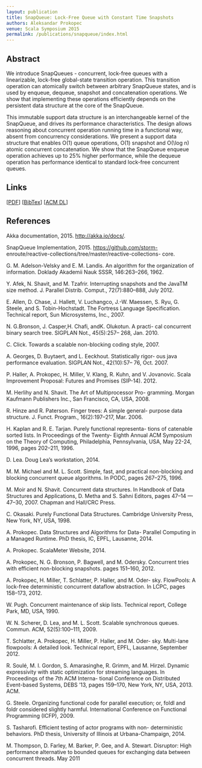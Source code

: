 ```yaml
---
layout: publication
title: SnapQueue: Lock-Free Queue with Constant Time Snapshots
authors: Aleksandar Prokopec
venue: Scala Symposium 2015
permalink: /publications/snapqueue/index.html
---
```



## Abstract

We introduce SnapQueues - concurrent, lock-free queues
with a linearizable, lock-free global-state transition operation.
This transition operation can atomically switch between arbitrary SnapQueue states,
and is used by enqueue, dequeue, snapshot and concatenation operations.
We show that implementing these operations efficiently
depends on the persistent data structure at the core of the SnapQueue.

This immutable support data structure is an interchangeable kernel of the SnapQueue,
and drives its performance characteristics.
The design allows reasoning about concurrent operation running time in a functional way,
absent from concurrency considerations.
We present a support data structure that enables
O(1) queue operations, O(1) snapshot and O(\log n) atomic concurrent concatenation.
We show that the SnapQueue enqueue operation achieves up to 25% higher performance,
while the dequeue operation has performance identical
to standard lock-free concurrent queues.



## Links

\[[PDF]()\]
\[[BibTex](/resources/docs/bibtex/snapq.bib)\]
\[[ACM DL]()\]


## References

Akka documentation, 2015. http://akka.io/docs/.

SnapQueue Implementation, 2015. https://github.com/storm-
enroute/reactive-collections/tree/master/reactive-collections-
core.

G. M. Adelson-Velsky and E. M. Landis. An algorithm for the
organization of information. Doklady Akademii Nauk SSSR,
146:263–266, 1962.

Y. Afek, N. Shavit, and M. Tzafrir. Interrupting snapshots
and the JavaTM size method. J. Parallel Distrib. Comput.,
72(7):880–888, July 2012.

E. Allen, D. Chase, J. Hallett, V. Luchangco, J.-W. Maessen,
S. Ryu, G. Steele, and S. Tobin-Hochstadt. The Fortress
Language Specification. Technical report, Sun Microsystems,
Inc., 2007.

N. G.Bronson, J. Casper,H. Chafi, andK. Olukotun. A practi-
cal concurrent binary search tree. SIGPLAN Not., 45(5):257–
268, Jan. 2010.

C. Click. Towards a scalable non-blocking coding style, 2007.

A. Georges, D. Buytaert, and L. Eeckhout. Statistically rigor-
ous java performance evaluation. SIGPLAN Not., 42(10):57–
76, Oct. 2007.

P. Haller, A. Prokopec, H. Miller, V. Klang, R. Kuhn, and
V. Jovanovic. Scala Improvement Proposal: Futures and
Promises (SIP-14). 2012.

M. Herlihy and N. Shavit. The Art of Multiprocessor Pro-
gramming. Morgan Kaufmann Publishers Inc., San Francisco,
CA, USA, 2008.

R. Hinze and R. Paterson. Finger trees: A simple general-
purpose data structure. J. Funct. Program., 16(2):197–217,
Mar. 2006.

H. Kaplan and R. E. Tarjan. Purely functional representa-
tions of catenable sorted lists. In Proceedings of the Twenty-
Eighth Annual ACM Symposium on the Theory of Computing,
Philadelphia, Pennsylvania, USA, May 22-24, 1996, pages
202–211, 1996.

D. Lea. Doug Lea’s workstation, 2014.

M. M. Michael and M. L. Scott. Simple, fast, and practical
non-blocking and blocking concurrent queue algorithms. In
PODC, pages 267–275, 1996.

M. Moir and N. Shavit. Concurrent data structures. In
Handbook of Data Structures and Applications, D. Metha and
S. Sahni Editors, pages 47–14 — 47–30, 2007. Chapman and
Hall/CRC Press.

C. Okasaki. Purely Functional Data Structures. Cambridge
University Press, New York, NY, USA, 1998.

A. Prokopec. Data Structures and Algorithms for Data-
Parallel Computing in a Managed Runtime. PhD thesis, IC,
EPFL, Lausanne, 2014.

A. Prokopec. ScalaMeter Website, 2014.

A. Prokopec, N. G. Bronson, P. Bagwell, and M. Odersky.
Concurrent tries with efficient non-blocking snapshots. pages
151–160, 2012.

A. Prokopec, H. Miller, T. Schlatter, P. Haller, and M. Oder-
sky. FlowPools: A lock-free deterministic concurrent dataflow
abstraction. In LCPC, pages 158–173, 2012.

W. Pugh. Concurrent maintenance of skip lists. Technical
report, College Park, MD, USA, 1990.

W. N. Scherer, D. Lea, and M. L. Scott. Scalable synchronous
queues. Commun. ACM, 52(5):100–111, 2009.

T. Schlatter, A. Prokopec, H. Miller, P. Haller, and M. Oder-
sky. Multi-lane flowpools: A detailed look. Technical report,
EPFL, Lausanne, September 2012.

R. Soulé, M. I. Gordon, S. Amarasinghe, R. Grimm, and
M. Hirzel. Dynamic expressivity with static optimization for
streaming languages. In Proceedings of the 7th ACM Interna-
tional Conference on Distributed Event-based Systems, DEBS
’13, pages 159–170, New York, NY, USA, 2013. ACM.

G. Steele. Organizing functional code for parallel execution;
or, foldl and foldr considered slightly harmful. International
Conference on Functional Programming (ICFP), 2009.

S. Tasharofi. Efficient testing of actor programs with non-
deterministic behaviors. PhD thesis, University of Illinois at
Urbana-Champaign, 2014.

M. Thompson, D. Farley, M. Barker, P. Gee, and A. Stewart.
Disruptor: High performance alternative to bounded queues
for exchanging data between concurrent threads. May 2011
